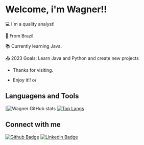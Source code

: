 # Welcome, i'm Wagner!!


:computer: I'm a quality analyst!

:house_with_garden: From Brazil.

:books: Currently learning Java.

:outbox_tray: 2023 Goals: Learn Java and Python and create new projects


- Thanks for visiting.

- Enjoy it!! o/


## Languagens and Tools


[![Wagner GitHub stats](https://github-readme-stats.vercel.app/api?username=wagnerdantas&show_icons=true)
[![Top Langs](https://github-readme-stats.vercel.app/api/top-langs/?username=wagnerdantas)](https://github.com/wagnerdantas/github-readme-stats)



## Connect with me

[![Github Badge](https://img.shields.io/badge/-Github-000?style=flat-square&logo=Github&logoColor=white&link=LINK_GIT)](https://github.com/wagnerdantas) [![Linkedin Badge](https://img.shields.io/badge/-LinkedIn-blue?style=flat-square&logo=Linkedin&logoColor=white&link=LINK_LINKEDIN)]( https://www.linkedin.com/in/wagner-dantas/)

